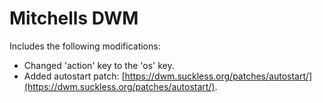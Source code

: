 # Mitchells DWM

Includes the following modifications:

- Changed 'action' key to the 'os' key.
- Added autostart patch: [https://dwm.suckless.org/patches/autostart/](https://dwm.suckless.org/patches/autostart/).

